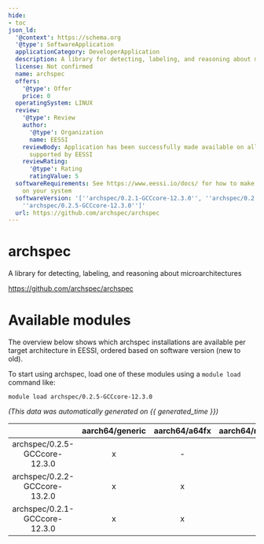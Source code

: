 ```yaml
---
hide:
- toc
json_ld:
  '@context': https://schema.org
  '@type': SoftwareApplication
  applicationCategory: DeveloperApplication
  description: A library for detecting, labeling, and reasoning about microarchitectures
  license: Not confirmed
  name: archspec
  offers:
    '@type': Offer
    price: 0
  operatingSystem: LINUX
  review:
    '@type': Review
    author:
      '@type': Organization
      name: EESSI
    reviewBody: Application has been successfully made available on all architectures
      supported by EESSI
    reviewRating:
      '@type': Rating
      ratingValue: 5
  softwareRequirements: See https://www.eessi.io/docs/ for how to make EESSI available
    on your system
  softwareVersion: '[''archspec/0.2.1-GCCcore-12.3.0'', ''archspec/0.2.2-GCCcore-13.2.0'',
    ''archspec/0.2.5-GCCcore-12.3.0'']'
  url: https://github.com/archspec/archspec
---
```


archspec
========


A library for detecting, labeling, and reasoning about microarchitectures

https://github.com/archspec/archspec
# Available modules


The overview below shows which archspec installations are available per target architecture in EESSI, ordered based on software version (new to old).

To start using archspec, load one of these modules using a `module load` command like:

```shell
module load archspec/0.2.5-GCCcore-12.3.0
```

*(This data was automatically generated on {{ generated_time }})*

| |aarch64/generic|aarch64/a64fx|aarch64/neoverse_n1|aarch64/neoverse_v1|aarch64/nvidia/grace|x86_64/generic|x86_64/amd/zen2|x86_64/amd/zen3|x86_64/amd/zen4|x86_64/intel/cascadelake|x86_64/intel/haswell|x86_64/intel/icelake|x86_64/intel/sapphirerapids|x86_64/intel/skylake_avx512|
| :---: | :---: | :---: | :---: | :---: | :---: | :---: | :---: | :---: | :---: | :---: | :---: | :---: | :---: | :---: |
|archspec/0.2.5-GCCcore-12.3.0|x|-|x|x|x|x|x|x|x|x|x|x|x|x|
|archspec/0.2.2-GCCcore-13.2.0|x|x|x|x|x|x|x|x|x|x|x|x|x|x|
|archspec/0.2.1-GCCcore-12.3.0|x|x|x|x|x|x|x|x|x|x|x|x|x|x|
